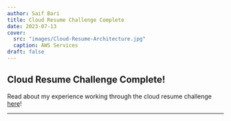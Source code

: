 ```yaml
---
author: Saif Bari
title: Cloud Resume Challenge Complete
date: 2023-07-13
cover:
  src: "images/Cloud-Resume-Architecture.jpg"
  caption: AWS Services
draft: false
---
```


## Cloud Resume Challenge Complete! 

Read about my experience working through the cloud resume challenge [here](https://dev.to/sbari777/insights-from-the-cloud-resume-challenge-5d1f)!


---

